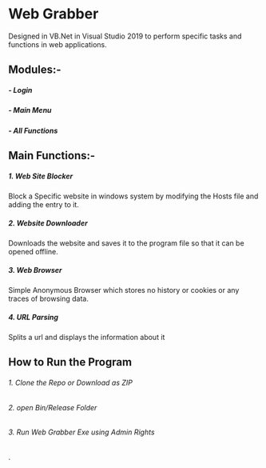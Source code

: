 # Web Grabber
Designed in VB.Net in Visual Studio 2019 to perform specific tasks and functions in web applications.

## Modules:-

#####  - Login

#####  - Main Menu
#####  - All Functions

## Main Functions:-

#####  1. Web Site Blocker
 Block a Specific website in windows system by modifying the Hosts file and adding the entry to it.
#####  2. Website Downloader
 Downloads the website and saves it to the program file so that it can be opened offline.
#####  3. Web Browser
 Simple Anonymous Browser which stores no history or cookies or any traces of browsing data.
#####  4. URL Parsing
 Splits a url and displays the information about it

## How to Run the Program

######  1. Clone the Repo or Download as ZIP
######  2. open Bin/Release Folder
######  3. Run Web Grabber Exe using Admin Rights

.
